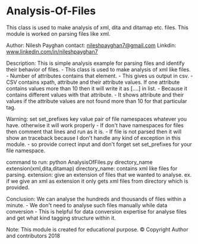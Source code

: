 # Analysis-Of-Files
This class is used to make analysis of xml, dita and ditamap etc. files.
This module is worked on parsing files like xml.

Author: Nilesh Payghan
contact: nileshpayghan7@gmail.com
Linkdin: www.linkedin.com/in/nileshpayghan7


Description: This is simple analysis example for parsing files and identify their behavior of files.
            - This class is used to make analysis of xml like files.
            - Number of attributes contains that element.
            - This gives us output in csv.
            - CSV contains xpath, attribute and their attribute values. If one attribute contains values more than 10 then it will write it as [....] in list.
            - Because it contains different values with that attribute.
            - It shows attribute and their values if the attribute values are not found more than 10 for that particular tag.
            
            
Warning: set set_prefixes key value pair of file namespaces whatever you have.
         otherwise it will work properly
        - If don't have namespaces for files then comment that lines and run as it is.
        - If file is not parsed then it will show an traceback because I don't handle any kind of exception in this module.
        - so provide correct input and don't forget set set_prefixes for your file namespace.
   
        
command to run: python AnalysisOfFiles.py directory_name extension(xml,dita,ditamap)
    directory_name: contains xml like files for parsing.
    extension: give an extension of files that we wanted to analyse.
                ex. if we give an xml as extension it only gets xml files from directory which is provided.
    
                
Conclusion: We can analyse the hundreds and thousands of files within a minute.
            - We don't need to analyse such files manually while data conversion
            - This is helpful for data conversion expertise for analyse files and get what kind tagging structure within it.
 
 Note: This module is created for educational purpose.
            © Copyright Author and contributors 2018
